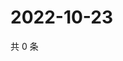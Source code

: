 # 2022-10-23

共 0 条

<!-- BEGIN WEIBO -->
<!-- 最后更新时间 Sun Oct 23 2022 05:17:09 GMT+0800 (China Standard Time) -->

<!-- END WEIBO -->
